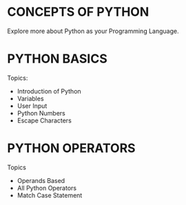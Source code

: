 # CONCEPTS OF PYTHON
Explore more about Python as your Programming Language.


# PYTHON BASICS
Topics:
- Introduction of Python
- Variables
- User Input
- Python Numbers
- Escape Characters

# PYTHON OPERATORS
Topics
- Operands Based
- All Python Operators
- Match Case Statement
